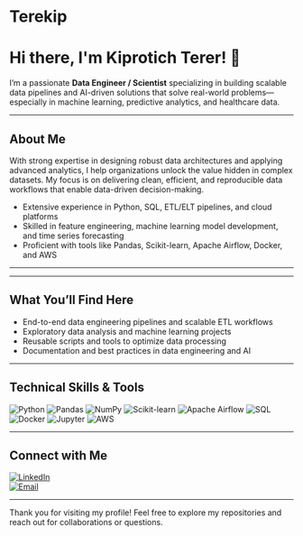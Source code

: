 # Terekip
# Hi there, I'm Kiprotich Terer! 👋

I’m a passionate **Data Engineer / Scientist** specializing in building scalable data pipelines and AI-driven solutions that solve real-world problems—especially in machine learning, predictive analytics, and healthcare data.

---

## About Me

With strong expertise in designing robust data architectures and applying advanced analytics, I help organizations unlock the value hidden in complex datasets. My focus is on delivering clean, efficient, and reproducible data workflows that enable data-driven decision-making.

- Extensive experience in Python, SQL, ETL/ELT pipelines, and cloud platforms  
- Skilled in feature engineering, machine learning model development, and time series forecasting  
- Proficient with tools like Pandas, Scikit-learn, Apache Airflow, Docker, and AWS  

---

---

## What You’ll Find Here

- End-to-end data engineering pipelines and scalable ETL workflows  
- Exploratory data analysis and machine learning projects  
- Reusable scripts and tools to optimize data processing  
- Documentation and best practices in data engineering and AI  

---

## Technical Skills & Tools

![Python](https://img.shields.io/badge/-Python-3776AB?style=flat&logo=python&logoColor=white)  ![Pandas](https://img.shields.io/badge/-Pandas-150458?style=flat&logo=pandas)  ![NumPy](https://img.shields.io/badge/-NumPy-013243?style=flat&logo=numpy)  ![Scikit-learn](https://img.shields.io/badge/-Scikit--Learn-F7931E?style=flat&logo=scikit-learn)  ![Apache Airflow](https://img.shields.io/badge/-Airflow-017CEE?style=flat&logo=apacheairflow&logoColor=white)  ![SQL](https://img.shields.io/badge/-SQL-4479A1?style=flat&logo=postgresql&logoColor=white)  ![Docker](https://img.shields.io/badge/-Docker-2496ED?style=flat&logo=docker&logoColor=white)  ![Jupyter](https://img.shields.io/badge/-Jupyter-F37626?style=flat&logo=jupyter)  ![AWS](https://img.shields.io/badge/-AWS-232F3E?style=flat&logo=amazonaws&logoColor=white)  

---

## Connect with Me

[![LinkedIn](https://img.shields.io/badge/-LinkedIn-0A66C2?style=flat&logo=linkedin&logoColor=white)](https://www.linkedin.com/in/your-profile/)  
[![Email](https://img.shields.io/badge/-Email-D14836?style=flat&logo=gmail&logoColor=white)](mailto:teretich92@gmail.com)  

---


Thank you for visiting my profile! Feel free to explore my repositories and reach out for collaborations or questions.
